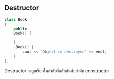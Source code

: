 ## Destructor

```cpp
class Book
{
    public:
    Book() {

    }
    ~Book() {
        cout << "Object is destroyed" << endl;
    }
};
```

Destructor จะถูกเรียกในลําดับที่กลับกันกับลําดับ constructor
